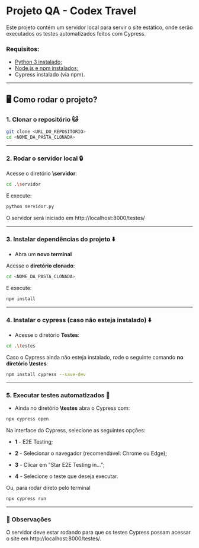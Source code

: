 # Projeto QA - Codex Travel

Este projeto contém um servidor local para servir o site estático, onde serão executados os testes automatizados feitos com Cypress.



### Requisitos:

- [Python 3 instalado;](https://www.python.org/downloads/)
- [Node.js e npm instalados;](https://nodejs.org/pt/download)
- Cypress instalado (via npm).

--------------



## :desktop_computer: Como rodar o projeto? ​​



### 1. Clonar o repositório :cat:

```bash
git clone <URL_DO_REPOSITORIO>
cd <NOME_DA_PASTA_CLONADA>
```

-------------------------



### 2. Rodar o servidor local :lock:

Acesse o diretório **\servidor**:

```bash
cd .\servidor
```

 E execute:

```bash
python servidor.py
```

O servidor será iniciado em http://localhost:8000/testes/

-----------------------



### 3. Instalar dependências do projeto :arrow_down:

- Abra um **novo terminal**

Acesse o **diretório clonado**:

````bash
cd <NOME_DA_PASTA_CLONADA>
````

E execute:

```bash
npm install
```

-------------



### 4. Instalar o cypress (caso não esteja instalado) :arrow_down:

- Acesse o diretório **Testes**:

````bash
cd .\testes
````

Caso o Cypress ainda não esteja instalado, rode o seguinte comando **no diretório \testes**:

```bash
npm install cypress --save-dev
```

----------------



### 5. Executar testes automatizados :arrows_counterclockwise:

- Ainda no diretório **\testes** abra o Cypress com:

```bash
npx cypress open
```

Na interface do Cypress, selecione as seguintes opções:

- **1** - E2E Testing;

- **2** - Selecionar o navegador (recomendável: Chrome ou Edge);

- **3** - Clicar em "Star E2E Testing in...";

- **4** - Selecione o teste que deseja executar.

Ou, para rodar direto pelo terminal

```bash
npx cypress run
```

-------------------



### :eyes: Observações ​​

O servidor deve estar rodando para que os testes Cypress possam acessar o site em http://localhost:8000/testes/.

